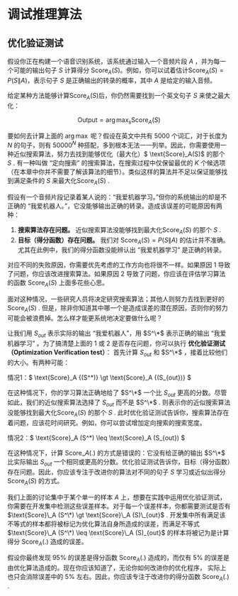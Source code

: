 # 调试推理算法
## 优化验证测试


假设你正在构建一个语音识别系统，该系统通过输入一个音频片段 $A​$ ，并为每一个可能的输出句子 $S​$ 计算得分 $\text{Score}_A(S)​$。例如，你可以试着估计$\text{Score}_A(S)=P(S\|A)​$，表示句子 $S​$ 是正确输出的转录的概率，其中 $A​$ 是给定的输入音频。

给定某种方法能够计算$\text {Score}_A(S)$后，你仍然需要找到一个英文句子 $S$ 来使之最大化：

$$
\text{Output} = \arg \max_s \text{Score}_A(S)
$$

要如何去计算上面的 $\arg \max$ 呢？假设在英文中共有 5000 个词汇，对于长度为 $N$ 的句子，则有 $50000^N$ 种搭配，多到根本无法一一列举。因此，你需要使用一种近似搜索算法，努力去找到能够优化（最大化）$ \text{Score}_A(S)$ 的那个 $S$ . 有一种叫做 “定向搜索” 的搜索算法，在搜索过程中仅保留最优的 $K$ 个候选项（在本章中你并不需要了解该算法的细节）。类似这样的算法并不足以保证能够找到满足条件的 $S$ 来最大化$\text{Score}_A(S)$ .

假设有一个音频片段记录着某人说的：“我爱机器学习。”但你的系统输出的却是不正确的 “我爱机器人。”，它没能够输出正确的转录。造成该误差的可能原因有两种：

1. **搜索算法存在问题。** 近似搜索算法没能够找到最大化$\text{Score}_A(S)$ 的那个 $S$ .
2. **目标（得分函数）存在问题。** 我们对  $\text{Score}_A (S)=P(S\|A)$ 的估计并不准确。尤其在此例中，我们的得分函数没能辨认出 “我爱机器学习” 是正确的转录。

对应不同的失败原因，你需要优先考虑的工作方向也将很不一样。如果原因 1 导致了问题，你应该改进搜索算法。如果原因 2 导致了问题，你应该在评估学习算法的函数 $\text{Score}_A(S)$  上面多花些心思。

面对这种情况，一些研究人员将决定研究搜索算法；其他人则努力去找到更好的 $\text{Score}_A(S)$ . 但是，除非你知道其中哪一个是造成误差的潜在原因，否则你的努力可能会被浪费掉。怎么样才能更系统地决定要做什么呢？

让我们用 $S_{out}$ 表示实际的输出 “我爱机器人”，用 $S^\*$ 表示正确的输出 “我爱机器学习” 。为了搞清楚上面的 1 或 2 是否存在问题，你可以执行 **优化验证测试（Optimization Verification test）**： 首先计算  $S_{out}$ 和  $S^\*$ ，接着比较他们的大小。有两种可能：

情况1：$ \text{Score}\_A {(S^\*)} \gt \text{Score}\_A {(S_{out})} $

在这种情况下，你的学习算法正确地给了 $S^\*$ 一个比  $S_{out}$ 更高的分数。尽管如此，我们的近似搜索算法选择了  $S_{out}$ 而不是 $S^\*$ . 则表示你的近似搜索算法没能够找到最大化$\text{Score}_A(S)$ 的那个 $S$ . 此时优化验证测试告诉你，搜索算法存在着问题，应该花时间研究。例如，你可以尝试增加定向搜索的搜索宽度。

 情况2：$ \text{Score}\_A (S^\*) \leq \text{Score}\_A (S_{out}) $

在这种情况下，计算 $\text{Score}\_A (.)$ 的方式是错误的：它没有给正确的输出 $S^\*$ 比实际输出  $S_{out}$ 一个相同或更高的分数。优化验证测试告诉你，目标（得分函数）存在问题。因此，你应该专注于改进你的算法对不同的句子 $S$ 学习或近似出得分 $\text{Score}_A (S)$ 的方式。

我们上面的讨论集中于某个单一的样本 $A$ 上，想要在实践中运用优化验证测试，你需要在开发集中检测这些误差样本。对于每一个误差样本，你都需要测试是否有 $\text{Score}\_A (S^\*) \gt  \text{Score}\_A (S)\_{out}$ . 开发集中所有满足该不等式的样本都将被标记为优化算法自身所造成的误差，而满足不等式 $\text{Score}\_A (S^\*) \leq  \text{Score}\_A (S)_{out}$ 的样本将被记为是计算得分 $\text{Score}_A (.)$  造成的误差。

假设你最终发现 95% 的误差是得分函数 $\text{Score}_A (.)$  造成的，而仅有 5% 的误差是由优化算法造成的。现在你应该知道了，无论你如何改进你的优化程序， 实际上也只会消除误差中的 5% 左右。因此，你应该专注于改进你的得分函数  $\text{Score}_A (.)$  .